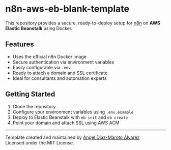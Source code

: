# n8n-aws-eb-blank-template

This repository provides a secure, ready-to-deploy setup for [n8n](https://n8n.io) on **AWS Elastic Beanstalk** using Docker.

## Features

- Uses the official n8n Docker image
- Secure authentication via environment variables
- Easily configurable via `.env`
- Ready to attach a domain and SSL certificate
- Ideal for consultants and automation experts

## Getting Started

1. Clone the repository
2. Configure your environment variables using `.env.example`
3. Deploy to Elastic Beanstalk with `eb init` and `eb create`
4. Point your domain and attach SSL using AWS ACM

---

Template created and maintained by [Ángel Díaz-Maroto Álvarez](https://dmtransformation.com)  
Licensed under the MIT License.